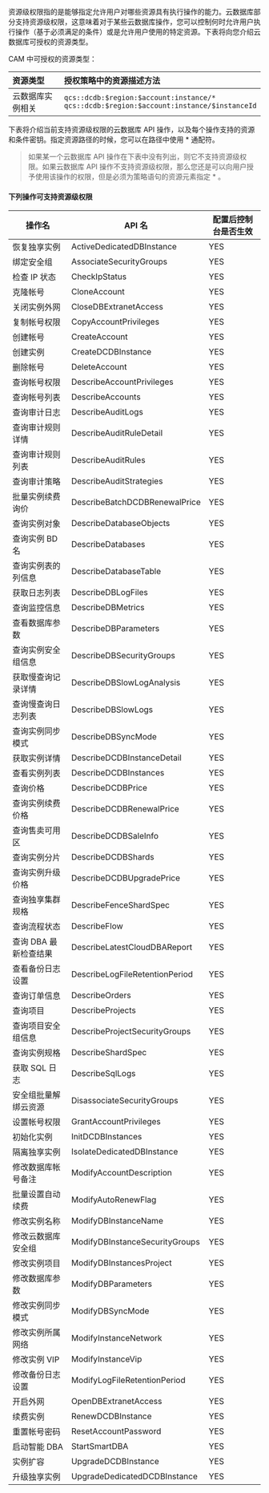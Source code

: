 
资源级权限指的是能够指定允许用户对哪些资源具有执行操作的能力。云数据库部分支持资源级权限，这意味着对于某些云数据库操作，您可以控制何时允许用户执行操作（基于必须满足的条件）或是允许用户使用的特定资源。下表将向您介绍云数据库可授权的资源类型。

CAM 中可授权的资源类型：

| 资源类型 | 授权策略中的资源描述方法 |
| :-------- |:-------------- |
| 云数据库实例相关 |  `qcs::dcdb:$region:$account:instance/*`<br>`qcs::dcdb:$region:$account:instance/$instanceId`

下表将介绍当前支持资源级权限的云数据库 API 操作，以及每个操作支持的资源和条件密钥。指定资源路径的时候，您可以在路径中使用 * 通配符。

>如果某一个云数据库 API 操作在下表中没有列出，则它不支持资源级权限。如果云数据库 API 操作不支持资源级权限，那么您还是可以向用户授予使用该操作的权限，但是必须为策略语句的资源元素指定 *  。

#### 下列操作可支持资源级权限

| 操作名               | API 名                         | 配置后控制台是否生效 |
| -------------------- | ------------------------------ | -------------------- |
| 恢复独享实例         | ActiveDedicatedDBInstance      | YES                  |
| 绑定安全组           | AssociateSecurityGroups        | YES                  |
| 检查 IP 状态           | CheckIpStatus                  | YES                  |
| 克隆帐号             | CloneAccount                   | YES                  |
| 关闭实例外网         | CloseDBExtranetAccess          | YES                  |
| 复制帐号权限         | CopyAccountPrivileges          | YES                  |
| 创建帐号             | CreateAccount                  | YES                  |
| 创建实例             | CreateDCDBInstance             | YES                  |
| 删除帐号             | DeleteAccount                  | YES                  |
| 查询帐号权限         | DescribeAccountPrivileges      | YES                  |
| 查询帐号列表         | DescribeAccounts               | YES                  |
| 查询审计日志         | DescribeAuditLogs              | YES                  |
| 查询审计规则详情     | DescribeAuditRuleDetail        | YES                  |
| 查询审计规则列表     | DescribeAuditRules             | YES                  |
| 查询审计策略         | DescribeAuditStrategies        | YES                  |
| 批量实例续费询价 | DescribeBatchDCDBRenewalPrice  | YES                  |
| 查询实例对象         | DescribeDatabaseObjects        | YES                  |
| 查询实例 BD 名         | DescribeDatabases              | YES                  |
| 查询实例表的列信息   | DescribeDatabaseTable          | YES                  |
| 获取日志列表         | DescribeDBLogFiles             | YES                  |
| 查询监控信息         | DescribeDBMetrics              | YES                  |
| 查看数据库参数       | DescribeDBParameters           | YES                  |
| 查询实例安全组信息   | DescribeDBSecurityGroups       | YES                  |
| 获取慢查询记录详情   | DescribeDBSlowLogAnalysis      | YES                  |
| 查询慢查询日志列表   | DescribeDBSlowLogs             | YES                  |
| 查询实例同步模式     | DescribeDBSyncMode             | YES                  |
| 获取实例详情     | DescribeDCDBInstanceDetail     | YES                  |
| 查看实例列表         | DescribeDCDBInstances          | YES                  |
| 查询价格             | DescribeDCDBPrice              | YES                  |
| 查询实例续费价格     | DescribeDCDBRenewalPrice       | YES                  |
| 查询售卖可用区       | DescribeDCDBSaleInfo           | YES                  |
| 查询实例分片     | DescribeDCDBShards             | YES                  |
| 查询实例升级价格     | DescribeDCDBUpgradePrice       | YES                  |
| 查询独享集群规格     | DescribeFenceShardSpec         | YES                  |
| 查询流程状态         | DescribeFlow                   | YES                  |
| 查询 DBA 最新检查结果  | DescribeLatestCloudDBAReport   | YES                  |
| 查看备份日志设置     | DescribeLogFileRetentionPeriod | YES                  |
| 查询订单信息         | DescribeOrders                 | YES                  |
| 查询项目             | DescribeProjects               | YES                  |
| 查询项目安全组信息   | DescribeProjectSecurityGroups  | YES                  |
| 查询实例规格         | DescribeShardSpec              | YES                  |
| 获取 SQL 日志          | DescribeSqlLogs                | YES                  |
| 安全组批量解绑云资源 | DisassociateSecurityGroups     | YES                  |
| 设置帐号权限         | GrantAccountPrivileges         | YES                  |
| 初始化实例           | InitDCDBInstances              | YES                  |
| 隔离独享实例         | IsolateDedicatedDBInstance     | YES                  |
| 修改数据库帐号备注   | ModifyAccountDescription       | YES                  |
| 批量设置自动续费     | ModifyAutoRenewFlag            | YES                  |
| 修改实例名称         | ModifyDBInstanceName           | YES                  |
| 修改云数据库安全组   | ModifyDBInstanceSecurityGroups | YES                  |
| 修改实例项目         | ModifyDBInstancesProject       | YES                  |
| 修改数据库参数       | ModifyDBParameters             | YES                  |
| 修改实例同步模式     | ModifyDBSyncMode               | YES                  |
| 修改实例所属网络     | ModifyInstanceNetwork          | YES                  |
| 修改实例 VIP          | ModifyInstanceVip              | YES                  |
| 修改备份日志设置     | ModifyLogFileRetentionPeriod   | YES                  |
| 开启外网             | OpenDBExtranetAccess           | YES                  |
| 续费实例             | RenewDCDBInstance              | YES                  |
| 重置帐号密码         | ResetAccountPassword           | YES                  |
| 启动智能 DBA          | StartSmartDBA                  | YES                  |
| 实例扩容             | UpgradeDCDBInstance            | YES                  |
| 升级独享实例     | UpgradeDedicatedDCDBInstance   | YES                  |


